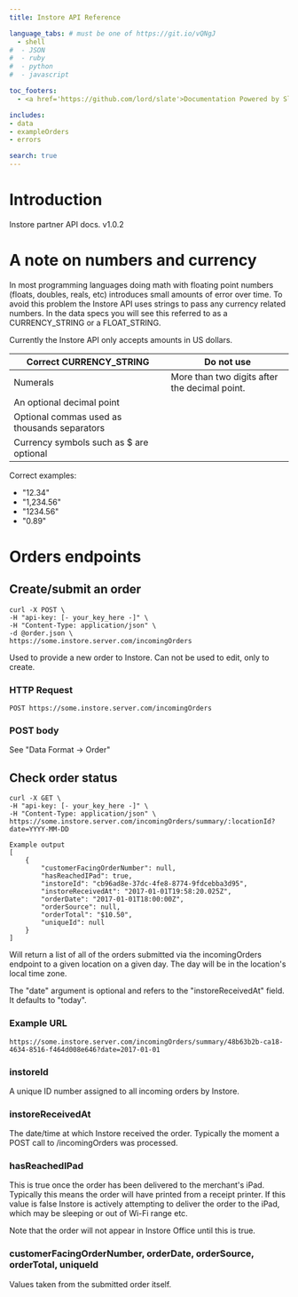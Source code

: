 ```yaml
---
title: Instore API Reference

language_tabs: # must be one of https://git.io/vQNgJ
  - shell
#  - JSON
#  - ruby
#  - python
#  - javascript

toc_footers:
  - <a href='https://github.com/lord/slate'>Documentation Powered by Slate</a>

includes:
- data
- exampleOrders
- errors

search: true
---
```


# Introduction

Instore partner API docs.  v1.0.2

# A note on numbers and currency

In most programming languages doing math with floating point numbers (floats, doubles, reals, etc) introduces small amounts of error over time.  To avoid this problem the Instore API uses strings to pass any currency related numbers.  In the data specs you will see this referred to as a CURRENCY_STRING or a FLOAT_STRING.

Currently the Instore API only accepts amounts in US dollars.

Correct CURRENCY_STRING | Do not use
------------------------|----------
Numerals | More than two digits after the decimal point.
An optional decimal point |
Optional commas used as thousands separators |
Currency symbols such as $ are optional |

Correct examples:

* "12.34"
* "1,234.56"
* "1234.56"
* "0.89"

# Orders endpoints

## Create/submit an order

```shell
curl -X POST \
-H "api-key: [- your_key_here -]" \
-H "Content-Type: application/json" \
-d @order.json \
https://some.instore.server.com/incomingOrders
```

Used to provide a new order to Instore.  Can not be used to edit, only to create.

### HTTP Request

`POST https://some.instore.server.com/incomingOrders`

### POST body

See "Data Format -> Order"

## Check order status

```shell
curl -X GET \
-H "api-key: [- your_key_here -]" \
-H "Content-Type: application/json" \
https://some.instore.server.com/incomingOrders/summary/:locationId?date=YYYY-MM-DD
```

```shell
Example output
[
    {
        "customerFacingOrderNumber": null,
        "hasReachedIPad": true,
        "instoreId": "cb96ad8e-37dc-4fe8-8774-9fdcebba3d95",
        "instoreReceivedAt": "2017-01-01T19:58:20.025Z",
        "orderDate": "2017-01-01T18:00:00Z",
        "orderSource": null,
        "orderTotal": "$10.50",
        "uniqueId": null
    }
]
```

Will return a list of all of the orders submitted via the incomingOrders endpoint to a given location on a given day.  The day will be in the location's local time zone.

The "date" argument is optional and refers to the "instoreReceivedAt" field.  It defaults to "today".

### Example URL

`https://some.instore.server.com/incomingOrders/summary/48b63b2b-ca18-4634-8516-f464d008e646?date=2017-01-01`

### instoreId

A unique ID number assigned to all incoming orders by Instore.

### instoreReceivedAt

The date/time at which Instore received the order.  Typically the moment a POST call to /incomingOrders was processed.

### hasReachedIPad

This is true once the order has been delivered to the merchant's iPad.  Typically this means the order will have printed from a receipt printer.  If this value is false Instore is actively attempting to deliver the order to the iPad, which may be sleeping or out of Wi-Fi range etc.

Note that the order will not appear in Instore Office until this is true.

### customerFacingOrderNumber, orderDate, orderSource, orderTotal, uniqueId

Values taken from the submitted order itself.
